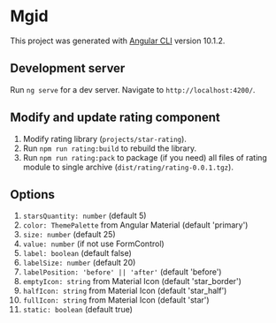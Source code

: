 # Mgid

This project was generated with [Angular CLI](https://github.com/angular/angular-cli) version 10.1.2.

## Development server

Run `ng serve` for a dev server. Navigate to `http://localhost:4200/`.

## Modify and update rating component

1. Modify rating library (`projects/star-rating`).
2. Run `npm run rating:build` to rebuild the library.
3. Run `npm run rating:pack` to package (if you need) all files of rating module to single archive (`dist/rating/rating-0.0.1.tgz`).

## Options

1. `starsQuantity: number` (default 5)
2. `color: ThemePalette` from Angular Material (default 'primary')
3. `size: number` (default 25)
4. `value: number` (if not use FormControl)
5. `label: boolean` (default false)
6. `labelSize: number` (default 20)
7. `labelPosition: 'before' || 'after'` (default 'before')
8. `emptyIcon: string` from Material Icon (default 'star_border')
9. `halfIcon: string` from Material Icon (default 'star_half')
10. `fullIcon: string` from Material Icon (default 'star')
11. `static: boolean` (default true)
